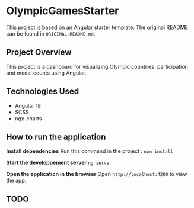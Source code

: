 # OlympicGamesStarter

This project is based on an Angular starter template. The original README can be found in `ORIGINAL-README.md`.

## Project Overview

This project is a dashboard for visualizing Olympic countries' participation and medal counts using Angular.

## Technologies Used

- Angular 18
- SCSS
- ngx-charts

## How to run the application

**Install dependencies**
Run this command in the project :
`npm install`

**Start the developpement server**
`ng serve`

**Open the application in the browser**
Open `http://localhost:4200` to view the app.

## TODO
